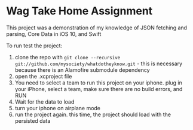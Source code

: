 # Wag Take Home Assignment

This project was a demonstration of my knowledge of JSON fetching and parsing, Core Data in iOS 10, and Swift

To run test the project:

1. clone the repo with `git clone --recursive git://github.com/mysociety/whatdotheyknow.git` - this is necessary because there is an Alamofire submodule dependency
2. open the .xcproject file
3. You need to select a team to run this project on your iphone. plug in your iPhone, select a team, make sure there are no build errors, and RUN 
4. Wait for the data to load
5. turn your iphone on airplane mode
6. run the project again. this time, the project should load with the persisted data
